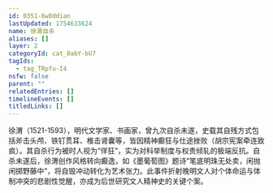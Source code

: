 ```yaml
---
id: 0351-6w8ddian
lastUpdated: 1754633624
name: 徐渭自杀
aliases: []
layer: 2
categoryId: cat_8abY-bU7
tagIds:
  - tag_TRpfu-I4
nsfw: false
parent: ""
relatedEntries: []
timelineEvents: []
titledLinks: []
---
```


徐渭（1521-1593），明代文学家、书画家，曾九次自杀未遂，史载其自残方式包括斧击头颅、铁钉贯耳、椎击肾囊等，皆因精神癫狂与仕途挫败（胡宗宪案牵连致疯）。其自杀行为被时人视为“佯狂”，实为对科举制度与权贵倾轧的极端反抗。自杀未遂后，徐渭创作风格转向癫逸，如《墨葡萄图》题诗“笔底明珠无处卖，闲抛闲掷野藤中”，将自毁冲动转化为艺术张力。此事件折射晚明文人对个体命运与体制冲突的悲剧性觉醒，亦成为后世研究文人精神史的关键个案。